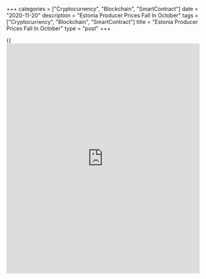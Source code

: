 +++
categories = ["Cryptocurrency", "Blockchain", "SmartContract"]
date = "2020-11-20"
description = "Estonia Producer Prices Fall In October"
tags = ["Cryptocurrency", "Blockchain", "SmartContract"]
title = "Estonia Producer Prices Fall In October"
type = "post"
+++

{{<iframe id="large-banner" src="https://www.bounty.group/#slide=3.0" width="100%" height="600" scrolling="no" style="border: 0px solid rgb(216, 221, 230); border-radius: 3px;">}}

Estonia's producer prices declined further in October, data from
Statistics Estonia showed on Tuesday.

The producer price index declined 1.9 percent year-on-year in October.

Prices of manufacturing fell 1.4 percent annually in October. Prices for
electricity, gas, steam and air conditioning supply, and water supply
declined 11.9 percent and 9.8 percent, respectively.

Meanwhile, prices for mining and quarrying industry grew 4.0 percent.

On a month-on-month basis, producer prices remained unchanged in
October.

"Compared to September, the producer price index was affected more than
average by price decreases in electricity supply and in the manufacture
of dairy products and textile products," Eveli Sokman, leading analyst
at Statistics Estonia, said.

"The price increases in the manufacture of electronic equipment and wood
manufacturing had a reverse impact, which is why the total index did not
change compared to the previous month," added Sokman.

Import prices decreased 0.5 percent monthly in October and fell 5.9
percent annually.

Export prices increased 0.3 percent monthly in October and fell 5.3
percent yearly.

For comments and feedback [contact](https://www.playgroundfx.com/contact/): editorial@rtt[news](https://www.letsplayfx.com/blog/forex-news-website/).com

[Economic News][1]

 **What parts of the world are seeing the best (and worst) economic
performances lately? Click[here][2] to check out our [Econ Scorecard][2]
and find out! See up-to-the-moment [ranking](https://www.playgroundfx.com/blog/crypto-exchange-ranking/)s for the best and worst
performers in [GDP][3], [unemployment rate][4], [inflation][5] and much
more.**

   1. www.rtt[news](https://www.letsplayfx.com/blog/forex-news-website/).com/Content/EconomicNews.aspx
   2. www.rtt[news](https://www.letsplayfx.com/blog/forex-news-website/).com/economic-scorecard/world-rank/unemployment-rate/highest-performance.aspx
   3. www.rtt[news](https://www.letsplayfx.com/blog/forex-news-website/).com/economic-scorecard/world-rank/GDP/highest-performance.aspx
   4. www.rtt[news](https://www.letsplayfx.com/blog/forex-news-website/).com/economic-scorecard/world-rank/unemployment-rate/lowest-performance.aspx
   5. www.rtt[news](https://www.letsplayfx.com/blog/forex-news-website/).com/economic-scorecard/world-rank/CPI/highest-performance.aspx